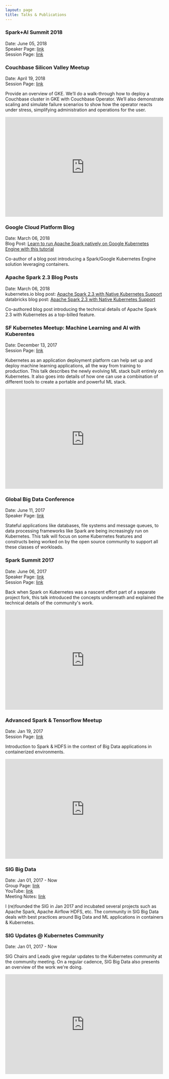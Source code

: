 ```yaml
---
layout: page
title: Talks & Publications
---
```


### Spark+AI Summit 2018
Date: June 05, 2018 <br/>
Speaker Page: <a href="https://databricks.com/speaker/anirudh-ramanathan" target="_blank">link</a><br/>
Session Page: <a href="https://databricks.com/session/apache-spark-on-kubernetes-clusters" target="_blank">link</a>

### Couchbase Silicon Valley Meetup
Date: April 19, 2018 <br/>
Session Page: <a href="https://www.meetup.com/Couchbase-Silicon-Valley/events/246877009/" target="_blank">link</a>

Provide an overview of GKE. We’ll do a walk-through how to deploy a Couchbase cluster in GKE with Couchbase Operator. We’ll also demonstrate scaling and simulate failure scenarios to show how the operator reacts under stress, simplifying administration and operations for the user.

<iframe width="500" height="315" src="http://www.youtube.com/embed/qEY5rwg6934?start=40m" frameborder="0" allowfullscreen></iframe>

### Google Cloud Platform Blog
Date: March 06, 2018 <br/>
Blog Post: <a href="https://cloudplatform.googleblog.com/2018/03/learn-to-run-Apache-Spark-natively-on-Google-Kubernetes-Engine-with-this-tutorial.html" target="_blank">Learn to run Apache Spark natively on Google Kubernetes Engine with this tutorial</a>

Co-author of a blog post introducing a Spark/Google Kubernetes Engine
solution leveraging containers.

### Apache Spark 2.3 Blog Posts
Date: March 06, 2018 <br/>
kubernetes.io blog post: <a href="https://kubernetes.io/blog/2018/03/apache-spark-23-with-native-kubernetes/" target="_blank">Apache Spark 2.3 with Native Kubernetes Support
</a><br/>
databricks blog post: <a href="https://databricks.com/blog/2018/03/06/apache-spark-2-3-with-native-kubernetes-support.html" target="_blank">Apache Spark 2.3 with Native Kubernetes Support</a>

Co-authored blog post introducing the technical details of Apache Spark 2.3 with Kubernetes as a top-billed
feature.

### SF Kubernetes Meetup: Machine Learning and AI with Kuberentes
Date: December 13, 2017 <br/>
Session Page: <a href="https://www.meetup.com/San-Francisco-Kubernetes-Meetup/events/244670221/" target="_blank">link</a>

Kubernetes as an application deployment platform can help set up and deploy machine learning applications, all the way from training to production. This talk describes the newly evolving ML stack built entirely on Kubernetes. It also goes into details of how one can use a combination of different tools to create a portable and powerful ML stack.

<iframe width="500" height="315" src="http://www.youtube.com/embed/72TQaLq0C5I?start=47m40s" frameborder="0" allowfullscreen></iframe>

### Global Big Data Conference
Date: June 11, 2017 <br/>
Speaker Page: <a href="http://globalbigdataconference.com/santa-clara/global-software-architecture-conference-86/speaker-details/anirudh-ramanathan-51737.html" target="_blank">link</a><br/>

Stateful applications like databases, file systems and message queues, to data
processing frameworks like Spark are being increasingly run on Kubernetes. This
talk will focus on some Kubernetes features and constructs being worked on by
the open source community to support all these classes of workloads.

### Spark Summit 2017
Date: June 06, 2017 <br/>
Speaker Page: <a href="https://spark-summit.org/2017/speakers/anirudh-ramanathan/" target="_blank">link</a><br/>
Session Page: <a href="https://databricks.com/session/apache-spark-on-kubernetes" target="_blank">link</a>

Back when Spark on Kubernetes was a nascent effort part of a separate project fork,
this talk introduced the concepts underneath and explained the technical details of
the community's work.

<iframe width="500" height="315" src="http://www.youtube.com/embed/0xRHONrWwvU" frameborder="0" allowfullscreen></iframe>

### Advanced Spark & Tensorflow Meetup
Date: Jan 19, 2017 <br/>
Session Page: <a href="https://www.meetup.com/Advanced-Spark-and-TensorFlow-Meetup/events/227622666/" target="_blank">link</a>

Introduction to Spark & HDFS in the context of Big Data applications in
containerized environments.

<iframe width="500" height="315" src="http://www.youtube.com/embed/gJdcEAAtQ7w?start=7837s" frameborder="0" allowfullscreen></iframe>

### SIG Big Data
Date: Jan 01, 2017 - Now <br/>
Group Page:  <a href="https://github.com/kubernetes/community/tree/master/sig-big-data"
target="_blank">link</a><br/>
YouTube:   <a href="https://www.youtube.com/results?search_query=%22Kubernetes+SIG+Big+Data+Meeting%22"
target="_blank">link</a><br/>
Meeting Notes: <a href="https://docs.google.com/document/d/1pnF38NF6N5eM8DlK088XUW85Vms4V2uTsGZvSp8MNIA/comment"
target="_blank">link</a>

I (re)founded the SIG in Jan 2017 and incubated several projects such as Apache Spark, Apache Airflow
HDFS, etc. The community in SIG Big Data deals with best practices around
Big Data and ML applications in containers & Kubernetes.

### SIG Updates @ Kubernetes Community
Date: Jan 01, 2017 - Now

SIG Chairs and Leads give regular updates to the Kubernetes community at the community meeting.
On a regular cadence, SIG Big Data also presents an overview of the work we're doing.

<iframe width="500" height="315" src="http://www.youtube.com/embed/mpfqSBcdSHI?start=23m" frameborder="0" allowfullscreen></iframe>
